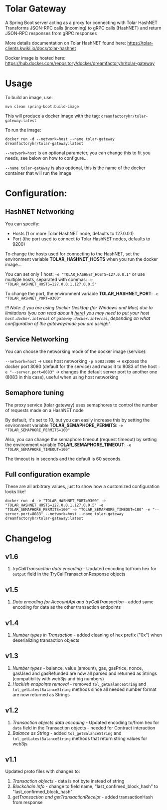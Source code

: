 # Tolar Gateway

A Spring Boot server acting as a proxy for connecting with Tolar HashNET
Transforms JSON-RPC calls (incoming) to gRPC calls (HashNET) and return JSON-RPC responses from gRPC responses

More details documentation on Tolar HashNET found here: https://tolar-clients.kwiki.io/docs/tolar-hashnet

Docker image is hosted here: https://hub.docker.com/repository/docker/dreamfactoryhr/tolar-gateway

# Usage

To build an image, use:

```
mvn clean spring-boot:build-image
```

This will produce a docker image with the tag: `dreamfactoryhr/tolar-gateway:latest`

To run the image:

```
docker run -d --network=host --name tolar-gateway dreamfactoryhr/tolar-gateway:latest
```

`--network=host` is an optional parameter, you can change this to fit you needs, see below on how to configure...

`--name tolar-gateway` is also optional, this is the name of the docker container that will run the image

# Configuration:

## HashNET Networking

You can specify:
* Hosts (1 or more Tolar HashNET node, defaults to 127.0.0.1)
* Port (the port used to connect to Tolar HashNET nodes, defaults to 9200)

To change the hosts used for connecting to the HashNET, set the environment variable **TOLAR_HASHNET_HOSTS** when you run the docker image...

You can set only 1 host: 
` -e "TOLAR_HASHNET_HOSTS=127.0.0.1" `
or use multiple hosts, separated with commas:
` -e "TOLAR_HASHNET_HOSTS=127.0.0.1,127.0.0.5" `

To change the port, the environment variable **TOLAR_HASHNET_PORT**:
` -e "TOLAR_HASHNET_PORT=9300" `

*!!! Note: if you are using Docker Desktop (for Windows and Mac)
due to limitations (you can read about it [here](https://docs.docker.com/docker-for-windows/networking/#i-cannot-ping-my-containers)) you may need to put your host `host.docker.internal` or `gateway.docker.internal`, depending on what configuration of the gateway/node you are using!!!*

## Service Networking

You can choose the networking mode of the docker image (service): 

`--network=host` -> uses host networking
`-p 8083:8080` -> exposes the docker port 8080 (default for the service) and maps it to 8083 of the host 
`-e "--server.port=8083"` -> changes the default server port to another one (8083 in this case), useful when using host networking

## Semaphore tuning

The proxy service (tolar gateway) uses semaphores to control the number of requests made on a HashNET node

By default, it's set to 10, but you can easily increase this by setting the environment variable **TOLAR_SEMAPHORE_PERMITS**:
` -e "TOLAR_SEMAPHORE_PERMITS=100" `

Also, you can change the semaphore timeout (request timeout) by setting the environment variable **TOLAR_SEMAPHORE_TIMEOUT**:
` -e "TOLAR_SEMAPHORE_TIMEOUT=100" `

The timeout is in seconds and the default is 60 seconds.

## Full configuration example

These are all arbitrary values, just to show how a customized configuration looks like!

```
docker run -d -e "TOLAR_HASHNET_PORT=9300" -e "TOLAR_HASHNET_HOSTS=127.0.0.1,127.0.0.5" -e "TOLAR_SEMAPHORE_PERMITS=100" -e "TOLAR_SEMAPHORE_TIMEOUT=100" -e "--server.port=8083" --network=host --name tolar-gateway dreamfactoryhr/tolar-gateway:latest
```

# Changelog

## v1.6

1. *tryCallTransaction data encoding* - Updated encoding to/from hex for `output` field in the TryCallTransactionResponse objects

## v1.5

1. *Data encoding for AccountApi and tryCallTransaction* - added same encoding for data as the other transaction endpoints

## v1.4

1. *Number types in Transaction* - added cleaning of hex prefix ("0x") when deserializing transaction objects

## v1.3

1. *Number types* - balance, value (amount), gas, gasPrice, nonce, gasUsed and gasRefunded are now all parsed and returned as Strings (compatibility with web3js and big numbers)
2. *Hackish endpoints removal* - removed `tol_getBalanceString` and `tol_getLatestBalanceString` methods since all needed number format are now returned as Strings

## v1.2

1. *Transaction objects data encoding* - Updated encoding to/from hex for `data` field in the Transaction objects - needed for Contract interaction
2. *Balance as String* - added `tol_getBalanceString` and `tol_getLatestBalanceString` methods that return string values for web3js

## v1.1

Updated proto files with changes to:
1. *Transaction objects* - data is not byte instead of string
2. *Blockchain Info* - change to field name, "last_confimed_block_hash" to "last_confirmed_block_hash"
3. *getTransaction and getTransactionReceipt* - added transactionHash from response
